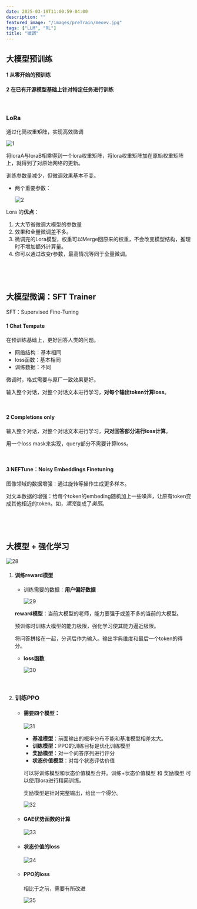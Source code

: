 ```yaml
---
date: 2025-03-19T11:00:59-04:00
description: ""
featured_image: "/images/preTrain/meovv.jpg"
tags: ["LLM", "RL"]
title: "微调"
---
```


## 大模型预训练

#### 1 从零开始的预训练

#### 2 在已有开源模型基础上针对特定任务进行训练

&nbsp;

### LoRa

通过化简权重矩阵，实现高效微调

![1](/images/preTrain/1.png)

将loraA与loraB相乘得到一个lora权重矩阵，将lora权重矩阵加在原始权重矩阵上，就得到了对原始网络的更新。

训练参数量减少，但微调效果基本不变。

+ 两个重要参数：

  ![2](/images/preTrain/2.png)

<!--more-->

Lora 的**优点**：

1. ﻿﻿﻿大大节省微调大模型的参数量
2. ﻿﻿﻿效果和全量微调差不多。
3. ﻿﻿微调完的Lora模型，权重可以Merge回原来的权重，不会改变模型结构，推理时不增加额外计算量。
4. ﻿﻿你可以通过改变r参数，最高情况等同于全量微调。

&nbsp;

&nbsp;

## 大模型微调：SFT Trainer

 SFT：Supervised Fine-Tuning

#### 1 Chat Tempate

在预训练基础上，更好回答人类的问题。

+ 网络结构：基本相同
+ loss函数：基本相同
+ 训练数据：不同

微调时，格式需要与原厂一致效果更好。

输入整个对话，对整个对话文本进行学习，**对每个输出token计算loss**。

&nbsp;

#### 2 Completions only

输入整个对话，对整个对话文本进行学习，**只对回答部分进行loss计算**。

用一个loss mask来实现，query部分不需要计算loss。

&nbsp;

#### 3 NEFTune：Noisy Embeddings Finetuning

图像领域的数据增强：通过旋转等操作生成更多样本。

对文本数据的增强：给每个token的embeding随机加上一些噪声，让原有token变成其他相近的token。如，*漂亮*变成了*美丽*。

&nbsp;

&nbsp;

## 大模型 + 强化学习

![28](/images/PPO/28.png)

1. #### 训练reward模型

   + 训练需要的数据：**用户偏好数据**

     ![29](/images/PPO/29.png)

   **reward模型**：当前大模型的老师，能力要强于或差不多的当前的大模型。

   预训练时训练大模型的能力极限，强化学习使其能力逼近极限。

   将问答拼接在一起，分词后作为输入。输出字典维度和最后一个token的得分。

   + **loss函数**

     ![30](/images/PPO/30.png)

   &nbsp;

2. ### 训练PPO

   + #### 需要四个模型：

     ![31](/images/PPO/31.png)

     + **基准模型**：前面输出的概率分布不能和基准模型相差太大。
     + **训练模型**：PPO的训练目标是优化训练模型
     + **奖励模型**：对一个问答序列进行评分
     + **状态价值模型**：对每个状态评估价值

     可以将训练模型和状态价值模型合并。训练+状态价值模型 和 奖励模型 可以使用lora进行精简训练。

     奖励模型是针对完整输出，给出一个得分。

     ![32](/images/PPO/32.png)

   + #### GAE优势函数的计算

     ![33](/images/PPO/33.png)

   + #### 状态价值的loss

     ![34](/images/PPO/34.png)

   + #### PPO的loss

     相比于之前，需要有所改进

     ![35](/images/PPO/35.png)

   

